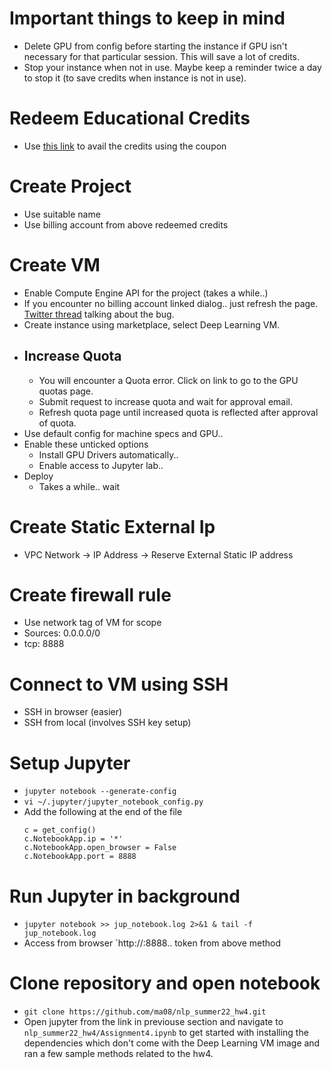 # Important things to keep in mind
- Delete GPU from config before starting the instance if GPU isn't necessary for that particular session. This will save a lot of credits.
- Stop your instance when not in use. Maybe keep a reminder twice a day to stop it (to save credits when instance is not in use).
# Redeem Educational Credits
- Use [this link](https://cloud.google.com/billing/docs/how-to/edu-grants#redeem) to avail the credits using the coupon
# Create Project 
- Use suitable name
- Use billing account from above redeemed credits
# Create VM
- Enable Compute Engine API for the project (takes a while..)
- If you encounter no billing account linked dialog.. just refresh the page. [Twitter thread](https://twitter.com/lukwam/status/1553039280389476353) talking about the bug.
- Create instance using marketplace, select Deep Learning VM.
- ## Increase Quota
  - You will encounter a Quota error. Click on link to go to the GPU quotas page.
  - Submit request to increase quota and wait for approval email.
  - Refresh quota page until increased quota is reflected after approval of quota.
- Use default config for machine specs and GPU..
- Enable these unticked options
  - Install GPU Drivers automatically..
  - Enable access to Jupyter lab..
- Deploy
  - Takes a while.. wait
# Create Static External Ip
- VPC Network -> IP Address -> Reserve External Static IP address
# Create firewall rule
- Use network tag of VM for scope
- Sources: 0.0.0.0/0
- tcp: 8888
# Connect to VM using SSH
- SSH in browser (easier)
- SSH from local (involves SSH key setup)
# Setup Jupyter
- `jupyter notebook --generate-config`
- `vi ~/.jupyter/jupyter_notebook_config.py`
- Add the following at the end of the file
  ```
  c = get_config()
  c.NotebookApp.ip = '*' 
  c.NotebookApp.open_browser = False 
  c.NotebookApp.port = 8888
  ```
# Run Jupyter in background
- `jupyter notebook >> jup_notebook.log 2>&1 & tail -f jup_notebook.log`
- Access from browser `http://<external ip>:8888.. token from above method

# Clone repository and open notebook
- `git clone https://github.com/ma08/nlp_summer22_hw4.git`
- Open jupyter from the link in previouse section and navigate to `nlp_summer22_hw4/Assignment4.ipynb` to get started with installing the dependencies which don't come with the Deep Learning VM image and ran a few sample methods related to the hw4.
  
